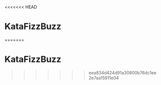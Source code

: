 <<<<<<< HEAD
# KataFizzBuzz
=======
# KataFizzBuzz
>>>>>>> eea834d424d91a30800b76dc1ee2e7aa15911e04
